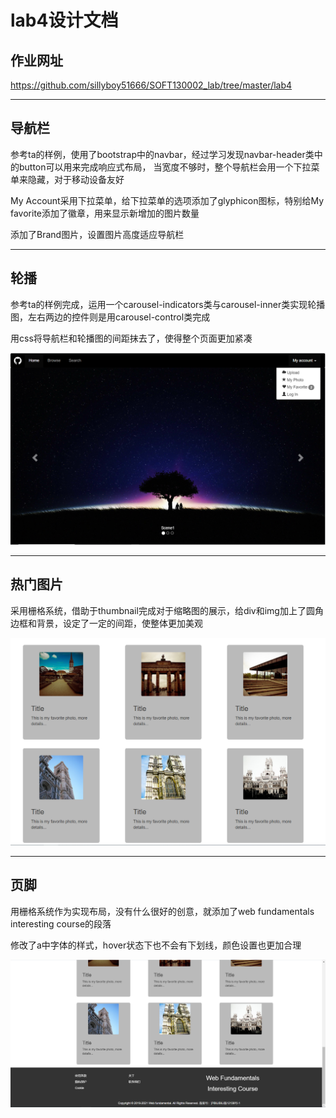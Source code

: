lab4设计文档
====================
## 作业网址
  
https://github.com/sillyboy51666/SOFT130002_lab/tree/master/lab4

---------------------------
## 导航栏

参考ta的样例，使用了bootstrap中的navbar，经过学习发现navbar-header类中的button可以用来完成响应式布局，
当宽度不够时，整个导航栏会用一个下拉菜单来隐藏，对于移动设备友好

My Account采用下拉菜单，给下拉菜单的选项添加了glyphicon图标，特别给My favorite添加了徽章，用来显示新增加的图片数量

添加了Brand图片，设置图片高度适应导航栏

---------------------------------------------
## 轮播

参考ta的样例完成，运用一个carousel-indicators类与carousel-inner类实现轮播图，左右两边的控件则是用carousel-control类完成

用css将导航栏和轮播图的间距抹去了，使得整个页面更加紧凑

![导航栏与轮播](images/设计文档/nav_carousel.png)

---------------------------------------
## 热门图片

采用栅格系统，借助于thumbnail完成对于缩略图的展示，给div和img加上了圆角边框和背景，设定了一定的间距，使整体更加美观

![热门图片](images/设计文档/gallery.png)

-------------------------------------
## 页脚

用栅格系统作为实现布局，没有什么很好的创意，就添加了web fundamentals interesting course的段落

修改了a中字体的样式，hover状态下也不会有下划线，颜色设置也更加合理

![页脚](images/设计文档/footer.png)




